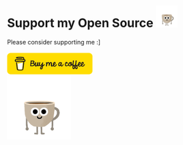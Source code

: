 # Support my Open Source <a href="https://www.buymeacoffee.com/iankennedy"><img src="coffee.gif" width="50" height="50" /></a>

Please consider supporting me :]
<br />
<br />
<a href="https://www.buymeacoffee.com/iankennedy"><img src="buy_cof_button.png" width="200" height="50"/></a>
<br />
<a href="https://www.buymeacoffee.com/iankennedy"><img src="coffee.gif" width="150" height="150" /></a>
